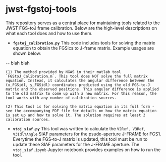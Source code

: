 # jwst-fgstoj-tools
This repository serves as a central place for maintaining tools related to the JWST FGS-toJ frame calibration. Below are the high-level descriptions on what each tool does and how to use them.

- **`fgstoj_calibration.py`**
This code includes tools for solving the matrix equation to obtain the FGSics to J-frame matrix. Example usages are shown below:

-- blah blah

    (1) The method provided by NGAS in their matlab tool `FGStoJ_Calibration.m`. This tool does NOT solve the full matrix equation. Instead, it calculates the angular difference between the (x_FGSidl, y_FGSidl) coordinates predicted using the old FGS-to-J matrix and the observed positions. This angular difference is applied to the old matrix to come up with a new matrix. For this reason, the tool works with any number of calibration sources.
    
    (2) This tool is for solving the matrix equation in its full form - see the accompanying PDF file for details on how the matrix equation is set up and how to solve it. The solution requires at least 3 calibration sources.


- **`vtoj_siaf.py`**
This tool was written to calculate the `V2Ref, V3Ref, V3IdlYAngle` SIAF parameters for the psudo-aperture J-FRAME for FGS1. Everytime the FGS-to-J matrix is updated, this tool must be run to update these SIAF parameters for the J-FRAME aperture. The `vtoj_siaf.ipynb` Jupyter notebook provides examples on how to run the tool.

